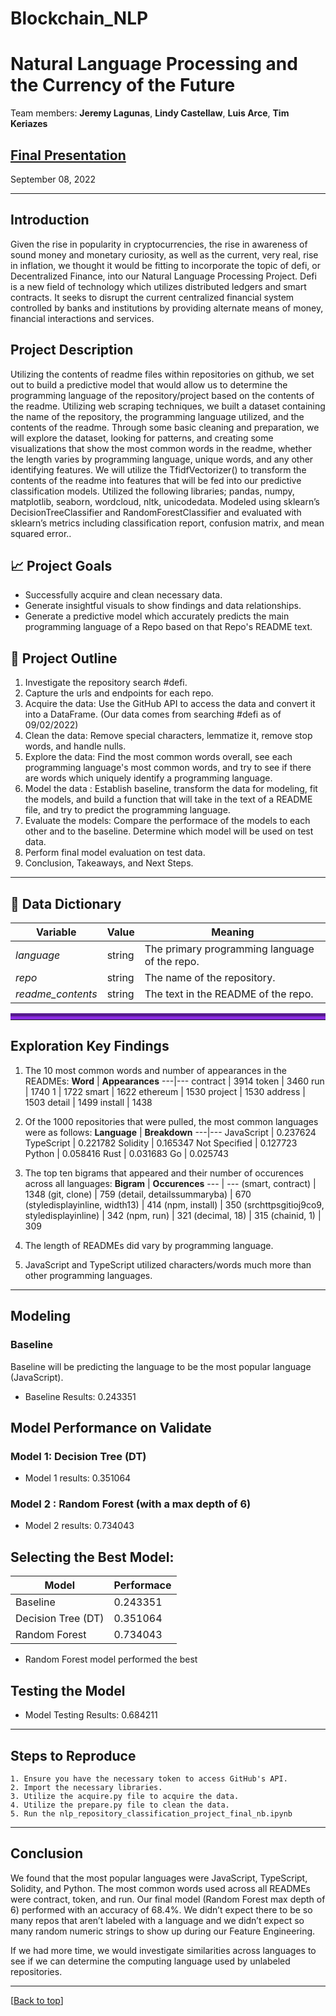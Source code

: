 # Blockchain_NLP

# Natural Language Processing and the Currency of the Future
Team members: **Jeremy Lagunas**, **Lindy Castellaw**, **Luis Arce**, **Tim Keriazes**

## [Final Presentation](https://docs.google.com/presentation/d/1c7miCoOi6WboRbjxgJ3QwWLkWU0SzZHA5WGdjdK600U/edit?usp=sharing)

September 08, 2022

***

## Introduction

Given the rise in popularity in cryptocurrencies, the rise in awareness of sound money and monetary curiosity, as well as the current, very real, rise in inflation, we thought it would be fitting to incorporate the topic of defi, or Decentralized Finance, into our Natural Language Processing Project. Defi is a new field of technology which utilizes distributed ledgers and smart contracts. It seeks to disrupt the current centralized financial system controlled by banks and institutions by providing alternate means of money, financial interactions and services. 

## Project Description

Utilizing the contents of readme files within repositories on github, we set out to build a predictive model that would allow us to determine the programming language of the repository/project based on the contents of the readme. Utilizing web scraping techniques, we built a dataset containing the name of the repository, the programming language utilized, and the contents of the readme. Through some basic cleaning and preparation, we will explore the dataset, looking for patterns, and creating some visualizations that show the most common words in the readme, whether the length varies by programming language, unique words, and any other identifying features. We will utilize the TfidfVectorizer() to transform the contents of the readme into features that will be fed into our predictive classification models. Utilized the following libraries; pandas, numpy, matplotlib, seaborn, wordcloud, nltk, unicodedata. Modeled using sklearn’s DecisionTreeClassifier and RandomForestClassifier and evaluated with sklearn’s metrics including classification report, confusion matrix, and mean squared error.. 

## 📈   Project Goals

- Successfully acquire and clean necessary data.
- Generate insightful visuals to show findings and data relationships.
- Generate a predictive model which accurately predicts the main programming language of a Repo based on that Repo's README text. 

## 📅  Project Outline

1. Investigate the repository search #defi.
2. Capture the urls and endpoints for each repo.
3. Acquire the data: Use the GitHub API to access the data and convert it into a DataFrame. (Our data comes from searching #defi as of 09/02/2022)
4. Clean the data: Remove special characters, lemmatize it, remove stop words, and handle nulls.  
5. Explore the data: Find the most common words overall, see each programming language's most common words, and try to see if there are words which uniquely identify a programming language. 
6. Model the data : Establish baseline, transform the data for modeling, fit the models, and build a function that will take in the text of a README file, and try to predict the programming language.
7. Evaluate the models: Compare the performace of the models to each other and to the baseline. Determine which model will be used on test data.
8. Perform final model evaluation on test data.
9. Conclusion, Takeaways, and Next Steps. 

***

## :open_file_folder:   Data Dictionary
**Variable** |    **Value**    | **Meaning**
---|---|---
*language* | string | The primary programming language of the repo.
*repo* | string | The name of the repository.
*readme_contents* | string | The text in the README of the repo.



<hr style="border-top: 10px groove blueviolet; margin-top: 1px; margin-bottom: 1px"></hr>

## Exploration Key Findings

1. The 10 most common words and number of appearances in the READMEs:
    **Word** | **Appearances**
    ---|---
    contract | 3914
    token | 3460
    run | 1740
    1 | 1722
    smart | 1622
    ethereum | 1530
    project | 1530
    address | 1503
    detail | 1499
    install | 1438
    
2. Of the 1000 repositories that were pulled, the most common languages were as follows:
    **Language** | **Breakdown**
    ---|---
    JavaScript | 0.237624
    TypeScript | 0.221782
    Solidity | 0.165347
    Not Specified | 0.127723
    Python | 0.058416
    Rust | 0.031683
    Go | 0.025743

3. The top ten bigrams that appeared and their number of occurences across all languages:
    **Bigram** | **Occurences**
    --- | ---
    (smart, contract) | 1348
    (git, clone) | 759
    (detail, detailssummaryba) | 670
    (styledisplayinline, width13) | 414
    (npm, install) | 350
    (srchttpsgitioj9co9, styledisplayinline) | 342
    (npm, run) | 321
    (decimal, 18) | 315
    (chainid, 1) | 309

4. The length of READMEs did vary by programming language. 

5. JavaScript and TypeScript utilized characters/words much more than other programming languages. 

***

## <a name="model"></a>Modeling


### Baseline
    
Baseline will be predicting the language to be the most popular language (JavaScript).
- Baseline Results: 0.243351
    

       
## Model Performance on Validate

### Model 1: Decision Tree (DT)


- Model 1 results: 0.351064



### Model 2 : Random Forest (with a max depth of 6)


- Model 2 results: 0.734043



## Selecting the Best Model:


| Model | Performace |
| ---- | ----|
| Baseline | 0.243351 |
| Decision Tree (DT) | 0.351064 |  
| Random Forest | 0.734043 |   


- Random Forest model performed the best


## Testing the Model

- Model Testing Results: 0.684211

***

## Steps to Reproduce
    1. Ensure you have the necessary token to access GitHub's API.
    2. Import the necessary libraries.
    3. Utilize the acquire.py file to acquire the data. 
    4. Utilize the prepare.py file to clean the data. 
    5. Run the nlp_repository_classification_project_final_nb.ipynb

***

## <a name="conclusion"></a>Conclusion

We found that the most popular languages were JavaScript, TypeScript, Solidity, and Python.
The most common words used across all READMEs were contract, token, and run.
Our final model (Random Forest max depth of 6) performed with an accuracy of 68.4%. 
We didn’t expect there to be so many repos that aren’t labeled with a language and we didn’t expect so many random numeric strings to show up during our Feature Engineering.

If we had more time, we would investigate similarities across languages to see if we can determine the computing language used by unlabeled repositories. 

***

[[Back to top](#top)]

